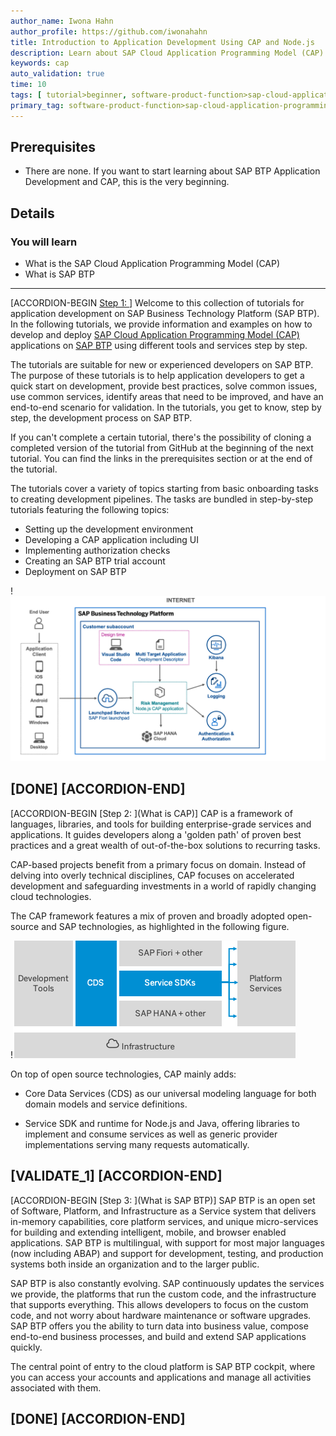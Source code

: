 ```yaml
---
author_name: Iwona Hahn
author_profile: https://github.com/iwonahahn
title: Introduction to Application Development Using CAP and Node.js
description: Learn about SAP Cloud Application Programming Model (CAP) and application development on SAP BTP.
keywords: cap
auto_validation: true
time: 10
tags: [ tutorial>beginner, software-product-function>sap-cloud-application-programming-model, programming-tool>node-js, software-product>sap-business-technology-platform, software-product>sap-fiori, products>sap-fiori-tools, software-product>sapui5]
primary_tag: software-product-function>sap-cloud-application-programming-model
---
```


## Prerequisites
 - There are none. If you want to start learning about SAP BTP Application Development and CAP, this is the very beginning.


## Details
### You will learn
  - What is the SAP Cloud Application Programming Model (CAP)
  - What is SAP BTP

---

[ACCORDION-BEGIN [Step 1: ](Overview)]
Welcome to this collection of tutorials for application development on SAP Business Technology Platform (SAP BTP). In the following tutorials, we provide information and examples on how to develop and deploy [SAP Cloud Application Programming Model (CAP)](https://cap.cloud.sap/) applications on [SAP BTP](cp-explore-cloud-platform) using different tools and services step by step.

The tutorials are suitable for new or experienced developers on SAP BTP. The purpose of these tutorials is to help application developers to get a quick start on development, provide best practices, solve common issues, use common services, identify areas that need to be improved, and have an end-to-end scenario for validation. In the tutorials, you get to know, step by step, the development process on SAP BTP.

If you can't complete a certain tutorial, there's the possibility of cloning a completed version of the tutorial from GitHub at the beginning of the next tutorial. You can find the links in the prerequisites section or at the end of the tutorial.

The tutorials cover a variety of topics starting from basic onboarding tasks to creating development pipelines. The tasks are bundled in step-by-step tutorials featuring the following topics:

- Setting up the development environment
- Developing a CAP application including UI
- Implementing authorization checks
- Creating an SAP BTP trial account
- Deployment on SAP BTP

!![Solution diagram](solutions_diagram.png)

[DONE]
[ACCORDION-END]
---
[ACCORDION-BEGIN [Step 2: ](What is CAP)]
CAP is a framework of languages, libraries, and tools for building enterprise-grade services and applications. It guides developers along a 'golden path' of proven best practices and a great wealth of out-of-the-box solutions to recurring tasks.

CAP-based projects benefit from a primary focus on domain. Instead of delving into overly technical disciplines, CAP focuses on accelerated development and safeguarding investments in a world of rapidly changing cloud technologies.

The CAP framework features a mix of proven and broadly adopted open-source and SAP technologies, as highlighted in the following figure.

!![CAP Overview](cap_overview.png)

On top of open source technologies, CAP mainly adds:

- Core Data Services (CDS) as our universal modeling language for both domain models and service definitions.

- Service SDK and runtime for Node.js and Java, offering libraries to implement and consume services as well as generic provider implementations serving many requests automatically.

[VALIDATE_1]
[ACCORDION-END]
---
[ACCORDION-BEGIN [Step 3: ](What is SAP BTP)]
SAP BTP is an open set of Software, Platform, and Infrastructure as a Service system that delivers in-memory capabilities, core platform services, and unique micro-services for building and extending intelligent, mobile, and browser enabled applications. SAP BTP is multilingual, with support for most major languages (now including ABAP) and support for development, testing, and production systems both inside an organization and to the larger public.

SAP BTP is also constantly evolving. SAP continuously updates the services we provide, the platforms that run the custom code, and the infrastructure that supports everything. This allows developers to focus on the custom code, and not worry about hardware maintenance or software upgrades. SAP BTP offers you the ability to turn data into business value, compose end-to-end business processes, and build and extend SAP applications quickly.

The central point of entry to the cloud platform is SAP BTP cockpit, where you can access your accounts and applications and manage all activities associated with them.

[DONE]
[ACCORDION-END]
---
